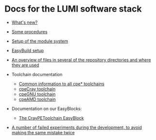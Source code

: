 # Docs for the LUMI software stack

  * [What's new?](whats_new.md)

  * [Some procedures](procedures.md)
  * [Setup of the module system](module_setup.md)
  * [EasyBuild setup](easybuild_setup.md)
  * [An overview of files in several of the repository directories and where they
    are used](files_used.md)

  * Toolchain documentation
      * [Common information to all cpe* toolchains](Toolchains/toolchain_common.md)
      * [cpeCray toolchain](Toolchains/cpeCray.md)
      * [cpeGNU toolchain](Toolchains/cpeGNU.md)
      * [cpeAMD toolchain](Toolchains/cpeAMD.md)

  * Documentation on our EasyBlocks:
      * [The CrayPEToolchain EasyBlock](CraPEToolchain.md)

  * [A number of failed experiments during the development, to avoid making the
    same mistake twice](failed_experiments.md)
